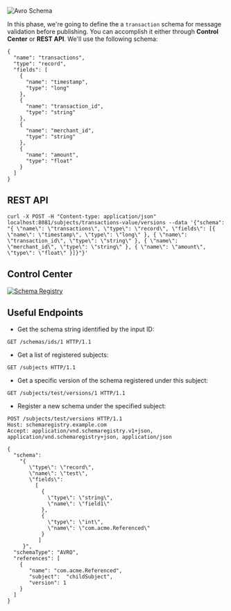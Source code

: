 ![Avro Schema](https://upload.wikimedia.org/wikipedia/commons/9/9c/Apache_Avro_Logo.svg)

In this phase, we're going to define the a `transaction` schema for message validation before publishing. You can accomplish it either through **Control Center** or **REST API**. We'll use the following schema:
```
{
  "name": "transactions",
  "type": "record",
  "fields": [
    {
      "name": "timestamp",
      "type": "long"
    },
    {
      "name": "transaction_id",
      "type": "string"
    },
    {
      "name": "merchant_id",
      "type": "string"
    },
    {
      "name": "amount",
      "type": "float"
    }
  ]
}
```

## REST API
```
curl -X POST -H "Content-type: application/json" localhost:8081/subjects/transactions-value/versions --data '{"schema": "{ \"name\": \"transactions\", \"type\": \"record\", \"fields\": [{ \"name\": \"timestamp\", \"type\": \"long\" }, { \"name\": \"transaction_id\", \"type\": \"string\" }, { \"name\": \"merchant_id\", \"type\": \"string\" }, { \"name\": \"amount\", \"type\": \"float\" }]}"}'
```

## Control Center
[![Schema Registry](https://j.gifs.com/Mwz2Gm.gif)](https://youtu.be/gQpgWJxpwxc "Schema Registry")

## Useful Endpoints
* Get the schema string identified by the input ID:
```
GET /schemas/ids/1 HTTP/1.1
```

* Get a list of registered subjects:
```
GET /subjects HTTP/1.1
```

* Get a specific version of the schema registered under this subject:
```
GET /subjects/test/versions/1 HTTP/1.1
```

* Register a new schema under the specified subject:
```
POST /subjects/test/versions HTTP/1.1
Host: schemaregistry.example.com
Accept: application/vnd.schemaregistry.v1+json, application/vnd.schemaregistry+json, application/json

{
  "schema":
    "{
       \"type\": \"record\",
       \"name\": \"test\",
       \"fields\":
         [
           {
             \"type\": \"string\",
             \"name\": \"field1\"
           },
           {
             \"type\": \"int\",
             \"name\": \"com.acme.Referenced\"
           }
          ]
     }",
  "schemaType": "AVRO",
  "references": [
    {
       "name": "com.acme.Referenced",
       "subject":  "childSubject",
       "version": 1
    }
  ]
}
```